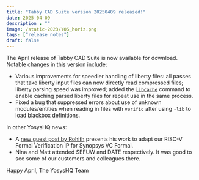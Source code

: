 ```yaml
---
title: "Tabby CAD Suite version 20250409 released!"
date: 2025-04-09
description : ""
image: /static-2023/YOS_horiz.png
tags: ["release notes"]
draft: false
---
```


The April release of Tabby CAD Suite is now available for download. Notable changes in this version include:

* Various improvements for speedier handling of liberty files: all passes that take liberty input files can now directly read compressed files; liberty parsing speed was improved; added the <code>[libcache](https://yosyshq.readthedocs.io/projects/yosys/en/latest/cmd/libcache.html)</code> command to enable caching parsed liberty files for repeat use in the same process.
* Fixed a bug that suppressed errors about use of unknown modules/entities when reading in files with `verific` after using `-lib` to load blackbox definitions.

In other YosysHQ news:

* A [new guest post by Rohith](/p/risc-v-formal-verification-framework-extension-for-synopsys-vc-formal/) presents his work to adapt our RISC-V Formal Verification IP for Synopsys VC Formal.
* Nina and Matt attended SEFUW and DATE respectively. It was good to see some of our customers and colleagues there.

Happy April,
The YosysHQ Team
